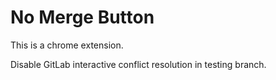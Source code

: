 # No Merge Button

This is a chrome extension.

Disable GitLab interactive conflict resolution in testing branch.
